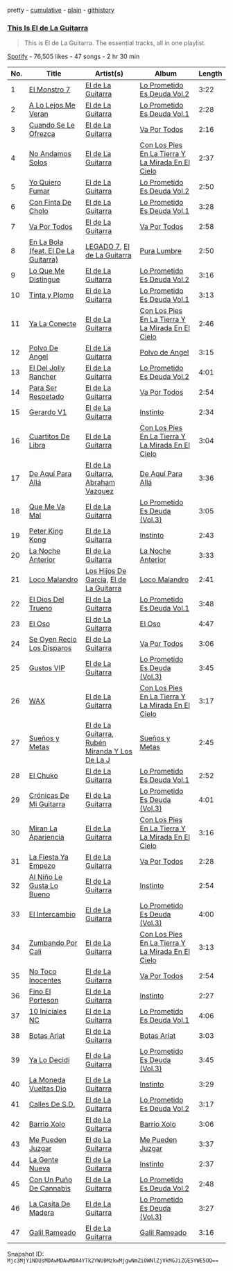 pretty - [cumulative](/playlists/cumulative/37i9dQZF1DZ06evO0oey9L.md) - [plain](/playlists/plain/37i9dQZF1DZ06evO0oey9L) - [githistory](https://github.githistory.xyz/mackorone/spotify-playlist-archive/blob/main/playlists/plain/37i9dQZF1DZ06evO0oey9L)

### [This Is El de La Guitarra](https://open.spotify.com/playlist/37i9dQZF1DZ06evO0oey9L)

> This is El de La Guitarra\. The essential tracks, all in one playlist.

[Spotify](https://open.spotify.com/user/spotify) - 76,505 likes - 47 songs - 2 hr 30 min

| No. | Title | Artist(s) | Album | Length |
|---|---|---|---|---|
| 1 | [El Monstro 7](https://open.spotify.com/track/21jEIOf3pXF1EOb9n0vZJf) | [El de La Guitarra](https://open.spotify.com/artist/0LIyZkH7LLbsA9T4YwUnEk) | [Lo Prometido Es Deuda Vol.2](https://open.spotify.com/album/4lPJVD5JmytPu0jnJAU7PS) | 3:22 |
| 2 | [A Lo Lejos Me Veran](https://open.spotify.com/track/3VHtIuKm8MvOTo81Usu2f5) | [El de La Guitarra](https://open.spotify.com/artist/0LIyZkH7LLbsA9T4YwUnEk) | [Lo Prometido Es Deuda Vol.1](https://open.spotify.com/album/61sqe6L00SzLzj1yz30Mr5) | 2:28 |
| 3 | [Cuando Se Le Ofrezca](https://open.spotify.com/track/7BynlyGJKOxSq7t99jatxz) | [El de La Guitarra](https://open.spotify.com/artist/0LIyZkH7LLbsA9T4YwUnEk) | [Va Por Todos](https://open.spotify.com/album/5Yzvp7ml8IarfxxghAB4BA) | 2:16 |
| 4 | [No Andamos Solos](https://open.spotify.com/track/0RFLlf7uUUUCgDUT6sJsBQ) | [El de La Guitarra](https://open.spotify.com/artist/0LIyZkH7LLbsA9T4YwUnEk) | [Con Los Pies En La Tierra Y La Mirada En El Cielo](https://open.spotify.com/album/2DE5r32KUueRrOKkeGXQ1T) | 2:37 |
| 5 | [Yo Quiero Fumar](https://open.spotify.com/track/54R1JRL65L0LarHmgdMqay) | [El de La Guitarra](https://open.spotify.com/artist/0LIyZkH7LLbsA9T4YwUnEk) | [Lo Prometido Es Deuda Vol.2](https://open.spotify.com/album/4lPJVD5JmytPu0jnJAU7PS) | 2:50 |
| 6 | [Con Finta De Cholo](https://open.spotify.com/track/5QAY068s3fGLRQm8Re0nKy) | [El de La Guitarra](https://open.spotify.com/artist/0LIyZkH7LLbsA9T4YwUnEk) | [Lo Prometido Es Deuda Vol.1](https://open.spotify.com/album/61sqe6L00SzLzj1yz30Mr5) | 3:28 |
| 7 | [Va Por Todos](https://open.spotify.com/track/4u0L6n0eSV5gTBvAYglqTB) | [El de La Guitarra](https://open.spotify.com/artist/0LIyZkH7LLbsA9T4YwUnEk) | [Va Por Todos](https://open.spotify.com/album/5Yzvp7ml8IarfxxghAB4BA) | 2:58 |
| 8 | [En La Bola \(feat\. El De La Guitarra\)](https://open.spotify.com/track/1MKSWLFVyxgdLKE8YUby50) | [LEGADO 7](https://open.spotify.com/artist/7yCGrS6Xh3UngvY6Ad5sMJ), [El de La Guitarra](https://open.spotify.com/artist/0LIyZkH7LLbsA9T4YwUnEk) | [Pura Lumbre](https://open.spotify.com/album/5kyGKlaPLJ3SQB8KfZCcbz) | 2:50 |
| 9 | [Lo Que Me Distingue](https://open.spotify.com/track/2evqVdCxI2wKa5G0fjnEgB) | [El de La Guitarra](https://open.spotify.com/artist/0LIyZkH7LLbsA9T4YwUnEk) | [Lo Prometido Es Deuda Vol.2](https://open.spotify.com/album/4lPJVD5JmytPu0jnJAU7PS) | 3:16 |
| 10 | [Tinta y Plomo](https://open.spotify.com/track/1CJoATnCszv00FT1CEnLPx) | [El de La Guitarra](https://open.spotify.com/artist/0LIyZkH7LLbsA9T4YwUnEk) | [Lo Prometido Es Deuda Vol.1](https://open.spotify.com/album/61sqe6L00SzLzj1yz30Mr5) | 3:13 |
| 11 | [Ya La Conecte](https://open.spotify.com/track/24WJmf2sL7u9iyeuGHV6Vy) | [El de La Guitarra](https://open.spotify.com/artist/0LIyZkH7LLbsA9T4YwUnEk) | [Con Los Pies En La Tierra Y La Mirada En El Cielo](https://open.spotify.com/album/2DE5r32KUueRrOKkeGXQ1T) | 2:46 |
| 12 | [Polvo De Angel](https://open.spotify.com/track/0AprGMXtG62kJk1gMwnk4Q) | [El de La Guitarra](https://open.spotify.com/artist/0LIyZkH7LLbsA9T4YwUnEk) | [Polvo de Angel](https://open.spotify.com/album/0oFAjjQ2LwtJuO17g9YEvM) | 3:15 |
| 13 | [El Del Jolly Rancher](https://open.spotify.com/track/6x8tNMBrOiFAvA2WoqYKgU) | [El de La Guitarra](https://open.spotify.com/artist/0LIyZkH7LLbsA9T4YwUnEk) | [Lo Prometido Es Deuda Vol.2](https://open.spotify.com/album/4lPJVD5JmytPu0jnJAU7PS) | 4:01 |
| 14 | [Para Ser Respetado](https://open.spotify.com/track/3OtWHaaJVAQpEpaiUhWO4K) | [El de La Guitarra](https://open.spotify.com/artist/0LIyZkH7LLbsA9T4YwUnEk) | [Va Por Todos](https://open.spotify.com/album/5Yzvp7ml8IarfxxghAB4BA) | 2:54 |
| 15 | [Gerardo V1](https://open.spotify.com/track/3iFeFrtR3ubraz7cbKwzWX) | [El de La Guitarra](https://open.spotify.com/artist/0LIyZkH7LLbsA9T4YwUnEk) | [Instinto](https://open.spotify.com/album/47wc9jfJLLeaWQUPzKVFk1) | 2:34 |
| 16 | [Cuartitos De Libra](https://open.spotify.com/track/0rewTyKwnWKLcHKbt1XM42) | [El de La Guitarra](https://open.spotify.com/artist/0LIyZkH7LLbsA9T4YwUnEk) | [Con Los Pies En La Tierra Y La Mirada En El Cielo](https://open.spotify.com/album/2DE5r32KUueRrOKkeGXQ1T) | 3:04 |
| 17 | [De Aquí Para Allá](https://open.spotify.com/track/5e71bYvDvHQNHCWwqslKfV) | [El de La Guitarra](https://open.spotify.com/artist/0LIyZkH7LLbsA9T4YwUnEk), [Abraham Vazquez](https://open.spotify.com/artist/063Vp9es6lLAbFUDtIAkFD) | [De Aquí Para Allá](https://open.spotify.com/album/6GXtWhkWY6KQ7xBn3Ici8Q) | 3:36 |
| 18 | [Que Me Va Mal](https://open.spotify.com/track/0fvu7lFdHrY4JTENYgSeoK) | [El de La Guitarra](https://open.spotify.com/artist/0LIyZkH7LLbsA9T4YwUnEk) | [Lo Prometido Es Deuda \(Vol.3\)](https://open.spotify.com/album/4MBxCRPECSq8s18CjO6feM) | 3:05 |
| 19 | [Peter King Kong](https://open.spotify.com/track/3gv9PZLhs2c87MEcy6zOfu) | [El de La Guitarra](https://open.spotify.com/artist/0LIyZkH7LLbsA9T4YwUnEk) | [Instinto](https://open.spotify.com/album/47wc9jfJLLeaWQUPzKVFk1) | 2:43 |
| 20 | [La Noche Anterior](https://open.spotify.com/track/0eDNOhglSxYP2r4jelyE1a) | [El de La Guitarra](https://open.spotify.com/artist/0LIyZkH7LLbsA9T4YwUnEk) | [La Noche Anterior](https://open.spotify.com/album/1fz4sp1j66qf159oNik9zv) | 3:33 |
| 21 | [Loco Malandro](https://open.spotify.com/track/0idKybdhXgh5O94UhJCufA) | [Los Hijos De Garcia](https://open.spotify.com/artist/3Aw1WaC6Xm8cOOppvXcnfa), [El de La Guitarra](https://open.spotify.com/artist/0LIyZkH7LLbsA9T4YwUnEk) | [Loco Malandro](https://open.spotify.com/album/5hnWuPTXV0JeAVWjqkdgZQ) | 2:41 |
| 22 | [El Dios Del Trueno](https://open.spotify.com/track/1SCdueIbk9GhV2PVMVKY32) | [El de La Guitarra](https://open.spotify.com/artist/0LIyZkH7LLbsA9T4YwUnEk) | [Lo Prometido Es Deuda Vol.1](https://open.spotify.com/album/61sqe6L00SzLzj1yz30Mr5) | 3:48 |
| 23 | [El Oso](https://open.spotify.com/track/3XkmnmWXsNw790uaFBexqb) | [El de La Guitarra](https://open.spotify.com/artist/0LIyZkH7LLbsA9T4YwUnEk) | [El Oso](https://open.spotify.com/album/3uh2JvWLCJ9qEbrYdhyNhf) | 4:47 |
| 24 | [Se Oyen Recio Los Disparos](https://open.spotify.com/track/6qqICh8gOle9spzdSru35F) | [El de La Guitarra](https://open.spotify.com/artist/0LIyZkH7LLbsA9T4YwUnEk) | [Va Por Todos](https://open.spotify.com/album/5Yzvp7ml8IarfxxghAB4BA) | 3:06 |
| 25 | [Gustos VIP](https://open.spotify.com/track/7iRrVxEVK37m34vGEE8LfJ) | [El de La Guitarra](https://open.spotify.com/artist/0LIyZkH7LLbsA9T4YwUnEk) | [Lo Prometido Es Deuda \(Vol.3\)](https://open.spotify.com/album/4MBxCRPECSq8s18CjO6feM) | 3:45 |
| 26 | [WAX](https://open.spotify.com/track/7utzGYXtCeiFOMTAWzU6BJ) | [El de La Guitarra](https://open.spotify.com/artist/0LIyZkH7LLbsA9T4YwUnEk) | [Con Los Pies En La Tierra Y La Mirada En El Cielo](https://open.spotify.com/album/2DE5r32KUueRrOKkeGXQ1T) | 3:17 |
| 27 | [Sueños y Metas](https://open.spotify.com/track/2IAz40IUjp8A2OdtOo9DUO) | [El de La Guitarra](https://open.spotify.com/artist/0LIyZkH7LLbsA9T4YwUnEk), [Rubén Miranda Y Los De La J](https://open.spotify.com/artist/4A6lttDRrPRN2lb5SvyI9t) | [Sueños y Metas](https://open.spotify.com/album/5xznQhaDmG3QocS1i5KfUE) | 2:45 |
| 28 | [El Chuko](https://open.spotify.com/track/5omrXpkdGMI539unfxFfRS) | [El de La Guitarra](https://open.spotify.com/artist/0LIyZkH7LLbsA9T4YwUnEk) | [Lo Prometido Es Deuda Vol.1](https://open.spotify.com/album/61sqe6L00SzLzj1yz30Mr5) | 2:52 |
| 29 | [Crónicas De Mi Guitarra](https://open.spotify.com/track/76ZaecbpNsMJdhoB0LkhJG) | [El de La Guitarra](https://open.spotify.com/artist/0LIyZkH7LLbsA9T4YwUnEk) | [Lo Prometido Es Deuda \(Vol.3\)](https://open.spotify.com/album/4MBxCRPECSq8s18CjO6feM) | 4:01 |
| 30 | [Miran La Apariencia](https://open.spotify.com/track/3FhARguQQiWEunemrkl3Yh) | [El de La Guitarra](https://open.spotify.com/artist/0LIyZkH7LLbsA9T4YwUnEk) | [Con Los Pies En La Tierra Y La Mirada En El Cielo](https://open.spotify.com/album/2DE5r32KUueRrOKkeGXQ1T) | 3:16 |
| 31 | [La Fiesta Ya Empezo](https://open.spotify.com/track/3m30n1vtmAZsLhONgZ1P5d) | [El de La Guitarra](https://open.spotify.com/artist/0LIyZkH7LLbsA9T4YwUnEk) | [Va Por Todos](https://open.spotify.com/album/5Yzvp7ml8IarfxxghAB4BA) | 2:28 |
| 32 | [Al Niño Le Gusta Lo Bueno](https://open.spotify.com/track/1c6ilYnCPdP1BiFN6qi0Dy) | [El de La Guitarra](https://open.spotify.com/artist/0LIyZkH7LLbsA9T4YwUnEk) | [Instinto](https://open.spotify.com/album/47wc9jfJLLeaWQUPzKVFk1) | 2:54 |
| 33 | [El Intercambio](https://open.spotify.com/track/0frsTsRmNDlPMy2Sjpowqu) | [El de La Guitarra](https://open.spotify.com/artist/0LIyZkH7LLbsA9T4YwUnEk) | [Lo Prometido Es Deuda \(Vol.3\)](https://open.spotify.com/album/4MBxCRPECSq8s18CjO6feM) | 4:00 |
| 34 | [Zumbando Por Cali](https://open.spotify.com/track/0lVa6LbJNXui0L4zzxu8n6) | [El de La Guitarra](https://open.spotify.com/artist/0LIyZkH7LLbsA9T4YwUnEk) | [Con Los Pies En La Tierra Y La Mirada En El Cielo](https://open.spotify.com/album/2DE5r32KUueRrOKkeGXQ1T) | 3:13 |
| 35 | [No Toco Inocentes](https://open.spotify.com/track/1EXfrxDYUSufbBeUXnf2j6) | [El de La Guitarra](https://open.spotify.com/artist/0LIyZkH7LLbsA9T4YwUnEk) | [Va Por Todos](https://open.spotify.com/album/5Yzvp7ml8IarfxxghAB4BA) | 2:54 |
| 36 | [Fino El Porteson](https://open.spotify.com/track/6QqbWrnaAFOKI9jv0nbAkf) | [El de La Guitarra](https://open.spotify.com/artist/0LIyZkH7LLbsA9T4YwUnEk) | [Instinto](https://open.spotify.com/album/47wc9jfJLLeaWQUPzKVFk1) | 2:27 |
| 37 | [10 Iniciales NC](https://open.spotify.com/track/0Y0qqu5lwjtQFzDfYgODls) | [El de La Guitarra](https://open.spotify.com/artist/0LIyZkH7LLbsA9T4YwUnEk) | [Lo Prometido Es Deuda Vol.1](https://open.spotify.com/album/61sqe6L00SzLzj1yz30Mr5) | 4:06 |
| 38 | [Botas Ariat](https://open.spotify.com/track/1uSKLuMMqy48AFI7dFOiIA) | [El de La Guitarra](https://open.spotify.com/artist/0LIyZkH7LLbsA9T4YwUnEk) | [Botas Ariat](https://open.spotify.com/album/4u3djr5WDq8rPzagF79rJF) | 3:03 |
| 39 | [Ya Lo Decidí](https://open.spotify.com/track/10374Hnq6WMRFsB6DgpbrJ) | [El de La Guitarra](https://open.spotify.com/artist/0LIyZkH7LLbsA9T4YwUnEk) | [Lo Prometido Es Deuda \(Vol.3\)](https://open.spotify.com/album/4MBxCRPECSq8s18CjO6feM) | 3:45 |
| 40 | [La Moneda Vueltas Dio](https://open.spotify.com/track/7aMuodDbZvgLOPk3zRReqJ) | [El de La Guitarra](https://open.spotify.com/artist/0LIyZkH7LLbsA9T4YwUnEk) | [Instinto](https://open.spotify.com/album/47wc9jfJLLeaWQUPzKVFk1) | 3:29 |
| 41 | [Calles De S.D.](https://open.spotify.com/track/7qjrn67d14U8XDsnwOL0Nr) | [El de La Guitarra](https://open.spotify.com/artist/0LIyZkH7LLbsA9T4YwUnEk) | [Lo Prometido Es Deuda Vol.2](https://open.spotify.com/album/4lPJVD5JmytPu0jnJAU7PS) | 3:17 |
| 42 | [Barrio Xolo](https://open.spotify.com/track/5yJPahX4wJlrRPH1agjvtH) | [El de La Guitarra](https://open.spotify.com/artist/0LIyZkH7LLbsA9T4YwUnEk) | [Barrio Xolo](https://open.spotify.com/album/2WdXJMn7Y4jlMM5tXPzt7j) | 3:06 |
| 43 | [Me Pueden Juzgar](https://open.spotify.com/track/1jtw4JaOsoFCWflmycd1fD) | [El de La Guitarra](https://open.spotify.com/artist/0LIyZkH7LLbsA9T4YwUnEk) | [Me Pueden Juzgar](https://open.spotify.com/album/3QDHcul1zZ2aZZQo860HMI) | 3:37 |
| 44 | [La Gente Nueva](https://open.spotify.com/track/5vyDbihMtrtyrKp6xUW8Gq) | [El de La Guitarra](https://open.spotify.com/artist/0LIyZkH7LLbsA9T4YwUnEk) | [Instinto](https://open.spotify.com/album/47wc9jfJLLeaWQUPzKVFk1) | 2:37 |
| 45 | [Con Un Puño De Cannabis](https://open.spotify.com/track/38StyWZFxOVmZyciFwExOi) | [El de La Guitarra](https://open.spotify.com/artist/0LIyZkH7LLbsA9T4YwUnEk) | [Lo Prometido Es Deuda Vol.2](https://open.spotify.com/album/4lPJVD5JmytPu0jnJAU7PS) | 2:48 |
| 46 | [La Casita De Madera](https://open.spotify.com/track/24VN5sgRu9hvIElo0lRzHx) | [El de La Guitarra](https://open.spotify.com/artist/0LIyZkH7LLbsA9T4YwUnEk) | [Lo Prometido Es Deuda \(Vol.3\)](https://open.spotify.com/album/4MBxCRPECSq8s18CjO6feM) | 3:27 |
| 47 | [Galil Rameado](https://open.spotify.com/track/7mTQYSdS2N4Fb9T2ieH7dl) | [El de La Guitarra](https://open.spotify.com/artist/0LIyZkH7LLbsA9T4YwUnEk) | [Galil Rameado](https://open.spotify.com/album/1QLEQpE84nhDO17QuAmyzT) | 3:16 |

Snapshot ID: `Mjc3MjY1NDUsMDAwMDAwMDA4YTk2YWU0MzkwMjgwNmZiOWNlZjVkMGJiZGE5YWE5OQ==`
